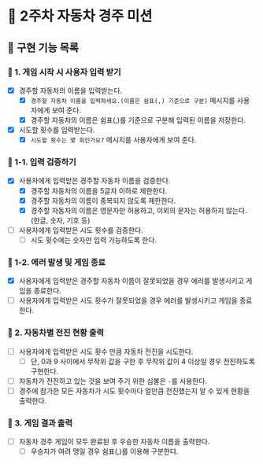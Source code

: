 # 🚖 2주차 자동차 경주 미션

## 🚀 구현 기능 목록

### 💬 1. 게임 시작 시 사용자 입력 받기

- [x] 경주할 자동차의 이름을 입력받는다.
  - [x] `경주할 자동차 이름을 입력하세요.(이름은 쉼표(,) 기준으로 구분)` 메시지를 사용자에게 보여 준다.
  - [x] 경주할 자동차의 이름은 쉼표(,)를 기준으로 구분해 입력된 이름을 저장한다.
- [x] 시도할 횟수를 입력받는다.
  - [x] `시도할 횟수는 몇 회인가요?` 메시지를 사용자에게 보여 준다.

### 💬 1-1. 입력 검증하기

- [x] 사용자에게 입력받은 경주할 자동차 이름을 검증한다.
  - [x] 경주할 자동차의 이름을 5글자 이하로 제한한다.
  - [x] 경주할 자동차의 이름이 중복되지 않도록 제한한다.
  - [x] 경주할 자동차의 이름은 영문자만 허용하고, 이외의 문자는 허용하지 않는다. (한글, 숫자, 기호 등)
- [ ] 사용자에게 입력받은 시도 횟수를 검증한다.
  - [ ] 시도 횟수에는 숫자만 입력 가능하도록 한다.

### 💬 1-2. 에러 발생 및 게임 종료

- [x] 사용자에게 입력받은 경주할 자동차 이름이 잘못되었을 경우 에러를 발생시키고 게임을 종료한다.
- [ ] 사용자에게 입력받은 시도 횟수가 잘못되었을 경우 에러를 발생시키고 게임을 종료한다.

### 🚖 2. 자동차별 전진 현황 출력

- [ ] 사용자에게 입력받은 시도 횟수 만큼 자동차 전진을 시도한다.
  - [ ] 단, 0과 9 사이에서 무작위 값을 구한 후 무작위 값이 4 이상일 경우 전진하도록 구현한다.
- [ ] 자동차가 전진하고 있는 것을 보여 주기 위한 심볼은 `-`를 사용한다.
- [ ] 경주에 참가한 모든 자동차가 시도 횟수마다 얼만큼 전진했는지 알 수 있게 현황을 출력한다.

### 👑 3. 게임 결과 출력

- [ ] 자동차 경주 게임이 모두 완료된 후 우승한 자동차 이름을 출력한다.
  - [ ] 우승자가 여려 명일 경우 쉼표(,)를 이용해 구분한다.
